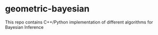 # geometric-bayesian
This repo contains C++/Python implementation of different algorithms for Bayesian Inference
